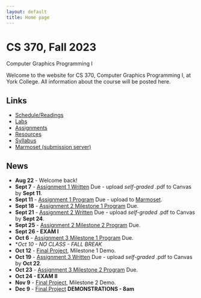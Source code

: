 ```yaml
---
layout: default
title: Home page
---
```


# CS 370, Fall 2023

<div id="subtitle">Computer Graphics Programming I</div>

Welcome to the website for CS 370, Computer Graphics Programming I, at York College.  All information about the course will be posted here.

## Links

* [Schedule/Readings](labs/schedule.html)
* [Labs](labs/index.html)
* [Assignments](assign/index.html)
* [Resources](resources.html)
* [Syllabus](syllabus.html)
* [Marmoset (submission server)](https://cs.ycp.edu/marmoset)

## News
* **Aug 22** - Welcome back!
* **Sept 7** - [Assignment 1 Written](assign/assign01.html) Due - upload *self-graded* .pdf to Canvas by **Sept 11**.
* **Sept 11** - [Assignment 1 Program](assign/assign01.html) Due - upload to [Marmoset](https://cs.ycp.edu/marmoset).
* **Sept 18** - [Assignment 2 Milestone 1 Program](assign/assign02.html) Due.
* **Sept 21** - [Assignment 2 Written](assign/assign02.html) Due - upload *self-graded* .pdf to Canvas by **Sept 24**.
* **Sept 25** - [Assignment 2 Milestone 2 Program](assign/assign02.html) Due.
* **Sept 26 - EXAM I**
* **Oct 6** - [Assignment 3 Milestone 1 Program](assign/assign03.html) Due.
* **Oct 10 - NO CLASS - FALL BREAK*
* **Oct 12** - [Final Project](assign/project.html), Milestone 1 Demo.
* **Oct 19** - [Assignment 3 Written](assign/assign03.html) Due - upload *self-graded* .pdf to Canvas by **Oct 22**.
* **Oct 23** - [Assignment 3 Milestone 2 Program](assign/assign03.html) Due.
* **Oct 24 - EXAM II**
* **Nov 9** - [Final Project](assign/project.html), Milestone 2 Demo.
* **Dec 9** - [Final Project](assign/project.html) **DEMONSTRATIONS - 8am**

<!--
* **Oct 7** - [Assignment 3 Milestone 1 Program](assign/assign03.html) Due.
* **Oct 14** - [Final Project](assign/project.html), Milestone 1 Demo.
* **Oct 19** - [Assignment 3 Written](assign/assign03.html) Due.
* **Oct 20** - [Assignment 3 Milestone 2 Program](assign/assign03.html) Due.
* **Oct 21 - EXAM II**
* **Nov 4** - [Assignment 4 Milestone 1 Program](assign/assign04.html) Due.
* **Nov 9** - [Final Project](assign/project.html), Milestone 2 Demo.
* **Nov 11** - [Assignment 4 Written](assign/assign04.html) Due.
* **Nov 15** - [Assignment 4 Milestone 2 Program](assign/assign04.html) Due.
* **Nov 16 - EXAM III**
-->